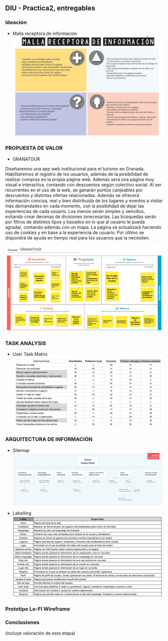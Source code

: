 ## DIU - Practica2, entregables

### Ideación 
* Malla receptora de información 
![Imagen](malla-receptora.png)

### PROPUESTA DE VALOR
* GRANATOUR

Diseñaremos una app web institucional para el turismo en Granada. Habilitaremos el registro de los usuarios, además de la posibilidad de realizar compras en la propia página web. Además será una página muy visual e interactiva, contando con descuentos según colectivo social. Al ser recurrentes en el uso de la web, se ganarán puntos canjeables por descuentos y distintas ofertas relacionadas. Además se ofrecerá información concisa, real y bien distribuida de los lugares y eventos a visitar más demandados en cada momento, con la posibilidad de dejar las experiencias de cada usuario. 
Los menús serán simples y sencillos, evitando crear decenas de divisiones innecesarias.
Las búsquedas serán por filtros de distintos tipos y basados en lo que al usuario le pueda agradar, contando además con un mapa.
La página se actualizará haciendo uso de cookies y en base a la experiencia de usuario.
Por último se dispondrá de ayuda en tiempo real para los usuarios que la necesiten.

![Imagen](CANVAS.png)

### TASK ANALYSIS

* User Task Matrix 
![Imagen](Task-Analysis.png)

### ARQUITECTURA DE INFORMACIÓN

* Sitemap 
![Imagen](sitemap.png)

* Labelling 
![Imagen](label.png)

### Prototipo Lo-FI Wireframe 


### Conclusiones  
(incluye valoración de esta etapa)
